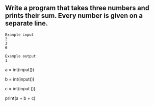## Write a program that takes three numbers and prints their sum. Every number is given on a separate line.


```
Example input
2
3
6

Example output
1
```

a = int(input())

b = int(input())

c = int(input ())

print(a + b + c)
